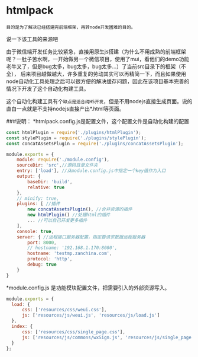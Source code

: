 
# htmlpack
`目的是为了解决已经搭建完前端框架，再转node开发困难的目的。`


说一下该工具的来源吧


由于微信端开发任务比较紧急，直接用原生js搭建（为什么不用成熟的前端框架呢？一肚子苦水啊，一开始做另一个微信项目，使用了mui，看他们的demo功能老牛叉了，但是bug太多，bug太多，bug太多...）了当前src目录下的框架（不全），
后来项目越做越大，许多重复的劳动其实可以再精简一下，而且如果使用node自动化工具处理之后可以很方便的解决缓存问题，因此在该项目基本完善的情况下开发了这个自动化构建工具。

这个自动化构建工具有个`缺点是适合纯H5开发`，但是不用nodejs直接生成页面。说的直白一点就是不支持nodejs直接产出*.html等页面。


###说明：
  *htmlpack.config.js是配置文件，这个配置文件是自动化构建的配置
  ```javascript
  const htmlPlugin = require('./plugins/htmlPlugin');
  const stylePlugin = require('./plugins/stylePlugin');
  const concatAssetsPlugin = require('./plugins/concatAssetsPlugin');

  module.exports = {
      module: require('./module.config'),
      sourceDir: 'src',//源码目录文件夹
      entry: ['load'], //从module.config.js中指定一个key值作为入口
      output: {
          baseDir: 'build',
          relative: true
      },
      // minify: true,
      plugins: [ //插件
          new concatAssetsPlugin(), //合并资源的插件
          new htmlPlugin() //处理html的插件
          ... //可以自己开发更多插件
      ],
      console: true,
      server: { //远程接口服务器配置，指定要请求数据远程服务器
          port: 8000,
          // hostname: '192.168.1.170:8080',
          hostname: 'testmp.zanchina.com',
          protocol: 'http',
          debug: true
      }
  }
  ```
  
  *module.config.js 是功能模块配置文件，把需要引入的外部资源写入。
  ```javascript
  module.exports = {
    load: {
        css: ['resources/css/weui.css'],
        js: ['resources/js/weui.js', 'resources/js/load.js']
    },
    index: {
        css: ['resources/css/single_page.css'],
        js: ['resources/js/commons/wxSign.js', 'resources/js/single_page.js', 'resources/js/business/index.js']
    }
  };
```
  
